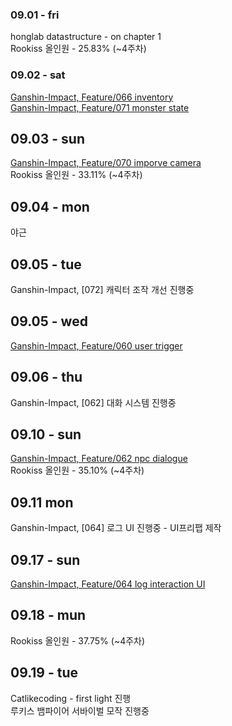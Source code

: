 ### 09.01 - fri

honglab datastructure - on chapter 1<br>
Rookiss 올인원 - 25.83% (~4주차)

### 09.02 - sat

[Ganshin-Impact, Feature/066 inventory](https://github.com/eugene-doobu/Ganshin-Impact/pull/122)<br>
[Ganshin-Impact, Feature/071 monster state](https://github.com/eugene-doobu/Ganshin-Impact/pull/123)

## 09.03 - sun
[Ganshin-Impact, Feature/070 imporve camera](https://github.com/eugene-doobu/Ganshin-Impact/pull/124)<br>
Rookiss 올인원 - 33.11% (~4주차)

## 09.04 - mon
야근

## 09.05 - tue
Ganshin-Impact, [072] 캐릭터 조작 개선 진행중<br>

## 09.05 - wed
[Ganshin-Impact, Feature/060 user trigger](https://github.com/eugene-doobu/Ganshin-Impact/pull/125)<br>

## 09.06 - thu
Ganshin-Impact, [062] 대화 시스템 진행중

## 09.10 - sun
[Ganshin-Impact, Feature/062 npc dialogue](https://github.com/eugene-doobu/Ganshin-Impact/pull/126)<br>
Rookiss 올인원 - 35.10% (~4주차)

## 09.11 mon
Ganshin-Impact, [064] 로그 UI 진행중 - UI프리팹 제작

## 09.17 - sun
[Ganshin-Impact, Feature/064 log interaction UI](https://github.com/eugene-doobu/Ganshin-Impact/pull/127)<br>

## 09.18 - mun
Rookiss 올인원 - 37.75% (~4주차)

## 09.19 - tue
Catlikecoding - first light 진행<br>
루키스 뱀파이어 서바이벌 모작 진행중
